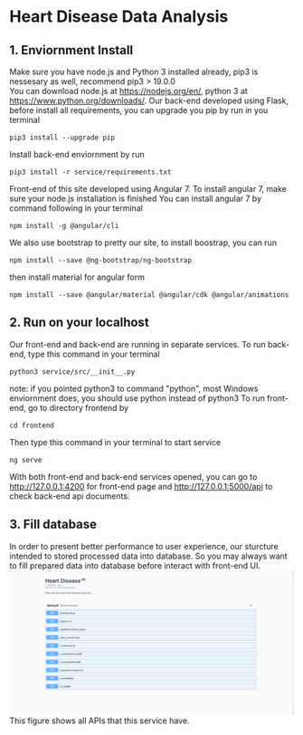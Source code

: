 # Heart Disease Data Analysis
## 1. Enviornment Install
Make sure you have node.js and Python 3 installed already, pip3 is nessesary as well, recommend pip3 > 19.0.0<br />
You can download node.js at https://nodejs.org/en/, python 3 at https://www.python.org/downloads/.
Our back-end developed using Flask, before install all requirements, you can upgrade you pip by run in you terminal
```
pip3 install --upgrade pip
```
Install back-end enviornment by run
```
pip3 install -r service/requirements.txt
```
Front-end of this site developed using Angular 7. To install angular 7, make sure your node.js installation is finished
You can install angular 7 by command following in your terminal
```
npm install -g @angular/cli
```
We also use bootstrap to pretty our site, to install boostrap, you can run
```
npm install --save @ng-bootstrap/ng-bootstrap
```
then install material for angular form
```
npm install --save @angular/material @angular/cdk @angular/animations
```

## 2. Run on your localhost
Our front-end and back-end are running in separate services.
To run back-end, type this command in your terminal
```
python3 service/src/__init__.py
```
note: if you pointed python3 to command "python", most Windows enviornment does, you should use python instead of python3
To run front-end, go to directory frontend by
```
cd frontend
```
Then type this command in your terminal to start service
```
ng serve
```
With both front-end and back-end services opened, you can go to http://127.0.0.1:4200 for front-end page and http://127.0.0.1:5000/api to check back-end api documents.

## 3. Fill database
In order to present better performance to user experience, our sturcture intended to stored processed data into database. So you may always want to fill prepared data into database before interact with front-end UI.
![alt text](document/image/api.png "api_doc")
This figure shows all APIs that this service have.<br />
